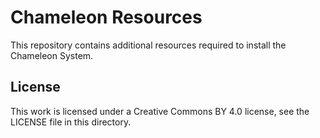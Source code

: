Chameleon Resources
===================

This repository contains additional resources required to install the Chameleon System.

License
-------

This work is licensed under a Creative Commons BY 4.0 license, see the LICENSE file in this directory.
